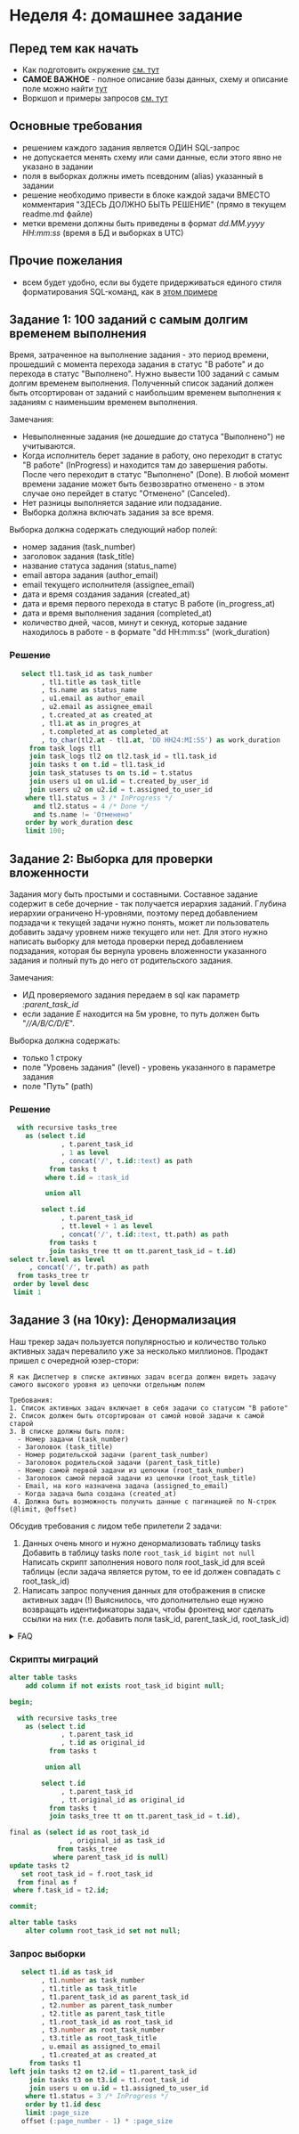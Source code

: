 # Неделя 4: домашнее задание

## Перед тем как начать
- Как подготовить окружение [см. тут](./docs/01-prepare-environment.md)
- **САМОЕ ВАЖНОЕ** - полное описание базы данных, схему и описание поле можно найти [тут](./docs/02-db-description.md)
- Воркшоп и примеры запросов [см. тут](./docs/02-db-description.md)

## Основные требования
- решением каждого задания является ОДИН SQL-запрос
- не допускается менять схему или сами данные, если этого явно не указано в задании
- поля в выборках должны иметь псевдоним (alias) указанный в задании
- решение необходимо привести в блоке каждой задачи ВМЕСТО комментария "ЗДЕСЬ ДОЛЖНО БЫТЬ РЕШЕНИЕ" (прямо в текущем readme.md файле)
- метки времени должны быть приведены в формат _dd.MM.yyyy HH:mm:ss_ (время в БД и выборках в UTC)

## Прочие пожелания
- всем будет удобно, если вы будете придерживаться единого стиля форматирования SQL-команд, как в [этом примере](./docs/03-sql-guidelines.md)

## Задание 1: 100 заданий с самым долгим временем выполнения
Время, затраченное на выполнение задания - это период времени, прошедший с момента перехода задания в статус "В работе" и до перехода в статус "Выполнено".
Нужно вывести 100 заданий с самым долгим временем выполнения. 
Полученный список заданий должен быть отсортирован от заданий с наибольшим временем выполнения к заданиям с наименьшим временем выполнения.

Замечания:
- Невыполненные задания (не дошедшие до статуса "Выполнено") не учитываются.
- Когда исполнитель берет задание в работу, оно переходит в статус "В работе" (InProgress) и находится там до завершения работы. После чего переходит в статус "Выполнено" (Done).
  В любой момент времени задание может быть безвозвратно отменено - в этом случае оно перейдет в статус "Отменено" (Canceled).
- Нет разницы выполняется задание или подзадание.
- Выборка должна включать задания за все время.

Выборка должна содержать следующий набор полей:
- номер задания (task_number)
- заголовок задания (task_title)
- название статуса задания (status_name)
- email автора задания (author_email)
- email текущего исполнителя (assignee_email)
- дата и время создания задания (created_at)
- дата и время первого перехода в статус В работе (in_progress_at)
- дата и время выполнения задания (completed_at)
- количество дней, часов, минут и секнуд, которые задание находилось в работе - в формате "dd HH:mm:ss" (work_duration)

### Решение
```sql
   select tl1.task_id as task_number
        , tl1.title as task_title
        , ts.name as status_name
        , u1.email as author_email
        , u2.email as assignee_email
        , t.created_at as created_at
        , tl1.at as in_progres_at
        , t.completed_at as completed_at
        , to_char(tl2.at - tl1.at, 'DD HH24:MI:SS') as work_duration
     from task_logs tl1
     join task_logs tl2 on tl2.task_id = tl1.task_id
     join tasks t on t.id = tl1.task_id
     join task_statuses ts on ts.id = t.status
     join users u1 on u1.id = t.created_by_user_id
     join users u2 on u2.id = t.assigned_to_user_id
    where tl1.status = 3 /* InProgress */
      and tl2.status = 4 /* Done */
      and ts.name != 'Отменено'
    order by work_duration desc
    limit 100;
```

## Задание 2: Выборка для проверки вложенности
Задания могу быть простыми и составными. Составное задание содержит в себе дочерние - так получается иерархия заданий.
Глубина иерархии ограничено Н-уровнями, поэтому перед добавлением подзадачи к текущей задачи нужно понять, может ли пользователь добавить задачу уровнем ниже текущего или нет. Для этого нужно написать выборку для метода проверки перед добавлением подзадания, которая бы вернула уровень вложенности указанного задания и полный путь до него от родительского задания.

Замечания:
- ИД проверяемого задания передаем в sql как параметр _:parent_task_id_
- если задание _Е_ находится на 5м уровне, то путь должен быть "_//A/B/C/D/E_".

Выборка должна содержать:
- только 1 строку
- поле "Уровень задания" (level) - уровень указанного в параметре задания
- поле "Путь" (path)

### Решение
```sql
  with recursive tasks_tree
    as (select t.id
             , t.parent_task_id
             , 1 as level
             , concat('/', t.id::text) as path
          from tasks t
         where t.id = :task_id

         union all

        select t.id
             , t.parent_task_id
             , tt.level + 1 as level
             , concat('/', t.id::text, tt.path) as path
          from tasks t
          join tasks_tree tt on tt.parent_task_id = t.id)
select tr.level as level
     , concat('/', tr.path) as path
  from tasks_tree tr
 order by level desc
 limit 1
```

## Задание 3 (на 10ку): Денормализация
Наш трекер задач пользуется популярностью и количество только активных задач перевалило уже за несколько миллионов. Продакт пришел с очередной юзер-стори:
```
Я как Диспетчер в списке активных задач всегда должен видеть задачу самого высокого уровня из цепочки отдельным полем

Требования:
1. Список активных задач включает в себя задачи со статусом "В работе"
2. Список должен быть отсортирован от самой новой задачи к самой старой
3. В списке должны быть поля:
  - Номер задачи (task_number)
  - Заголовок (task_title)
  - Номер родительской задачи (parent_task_number)
  - Заголовок родительской задачи (parent_task_title)
  - Номер самой первой задачи из цепочки (root_task_number)
  - Заголовок самой первой задачи из цепочки (root_task_title)
  - Email, на кого назначена задача (assigned_to_email)
  - Когда задача была создана (created_at)
 4. Должна быть возможность получить данные с пагинацией по N-строк (@limit, @offset)
```

Обсудив требования с лидом тебе прилетели 2 задачи:
1. Данных очень много и нужно денормализовать таблицу tasks
   Добавить в таблицу tasks поле `root_task_id bigint not null`
   Написать скрипт заполнения нового поля root_task_id для всей таблицы (если задача является рутом, то ее id должен совпадать с root_task_id)
2. Написать запрос получения данных для отображения в списке активных задач
   (!) Выяснилось, что дополнительно еще нужно возвращать идентификаторы задач, чтобы фронтенд мог сделать ссылки на них (т.е. добавить поля task_id, parent_task_id, root_task_id)

<details>
  <summary>FAQ</summary>

**Q: Что такое root_task_id?**

A: Например, есть задача с id=10 и parent_task_id=9, задача с id=9 имеет parent_task_id=8 и т.д. до задача id=1 имеет parent_task_id=null. Для всех этих задач root_task_id=1.

**Q: Не понял в каком формате нужен результат?**

Ожидаемый результат выполнения SQL-запроса:

| task_id | task_number | task_title | parent_task_id | parent_task_number | parent_task_title | root_task_id | root_task_number | root_task_title | assigned_to_email | created_at          |
|---------|-------------|------------|----------------|--------------------|-------------------|--------------|------------------|-----------------|-------------------|---------------------|
| 1       | A123        | Тест 123   | null           | null               | null              | 1            | A123             | Тест 123        | test@test.tt      | 01.01.2023 08:00:00 |
| 2       | B123        | B-тест     | 1              | A123               | Тест 123          | 1            | A123             | Тест 123        | user@test.tt      | 01.01.2023 11:00:00 |
| 3       | C123        | 123-тест   | 2              | B123               | B-тест            | 1            | A123             | Тест 123        | dev@test.tt       | 01.01.2023 11:10:00 |
| 10      | 1-2345      | New task   | null           | null               | null              | 10           | 1-2345           | New task        | test@test.tt      | 12.02.2024 11:00:00 |

**Q: Все это можно делать в одной миграции?**

А: Нет, каждая DDL операция - отдельная миграция, DML-операция тоже долзна быть в отдельной миграции.

</details>

### Скрипты миграций
```sql
alter table tasks
    add column if not exists root_task_id bigint null;

begin;

  with recursive tasks_tree
    as (select t.id
             , t.parent_task_id
             , t.id as original_id
          from tasks t

         union all

        select t.id
             , t.parent_task_id
             , tt.original_id as original_id
          from tasks t
          join tasks_tree tt on tt.parent_task_id = t.id),

final as (select id as root_task_id
               , original_id as task_id
            from tasks_tree
           where parent_task_id is null)
update tasks t2
   set root_task_id = f.root_task_id
  from final as f
 where f.task_id = t2.id;

commit;

alter table tasks
    alter column root_task_id set not null;
```

### Запрос выборки
```sql
   select t1.id as task_id
        , t1.number as task_number
        , t1.title as task_title
        , t1.parent_task_id as parent_task_id
        , t2.number as parent_task_number
        , t2.title as parent_task_title
        , t1.root_task_id as root_task_id
        , t3.number as root_task_number
        , t3.title as root_task_title
        , u.email as assigned_to_email
        , t1.created_at as created_at
     from tasks t1
left join tasks t2 on t2.id = t1.parent_task_id
     join tasks t3 on t3.id = t1.root_task_id
     join users u on u.id = t1.assigned_to_user_id
    where t1.status = 3 /* InProgress */
    order by t1.id desc
    limit :page_size
   offset (:page_number - 1) * :page_size
```
